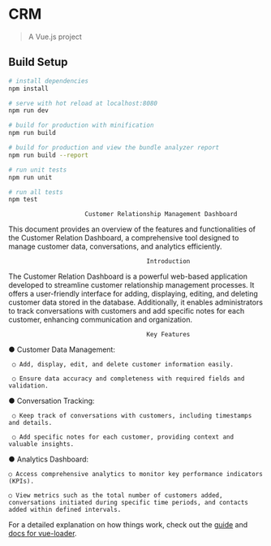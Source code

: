 # CRM

> A Vue.js project

## Build Setup

``` bash
# install dependencies
npm install

# serve with hot reload at localhost:8080
npm run dev

# build for production with minification
npm run build

# build for production and view the bundle analyzer report
npm run build --report

# run unit tests
npm run unit

# run all tests
npm test
```
                         Customer Relationship Management Dashboard


This document provides an overview of the features and functionalities of the Customer
Relation Dashboard, a comprehensive tool designed to manage customer data, conversations,
and analytics efficiently.


                                          Introduction
The Customer Relation Dashboard is a powerful web-based application developed to streamline
customer relationship management processes. It offers a user-friendly interface for adding,
displaying, editing, and deleting customer data stored in the database. Additionally, it enables
administrators to track conversations with customers and add specific notes for each customer,
enhancing communication and organization.


                                          Key Features
 ● Customer Data Management:
 
     ○ Add, display, edit, and delete customer information easily.

     ○ Ensure data accuracy and completeness with required fields and validation.


 ● Conversation Tracking:
 
     ○ Keep track of conversations with customers, including timestamps and details.

     ○ Add specific notes for each customer, providing context and valuable insights.


● Analytics Dashboard:

    ○ Access comprehensive analytics to monitor key performance indicators (KPIs).

    ○ View metrics such as the total number of customers added, conversations initiated during specific time periods, and contacts added within defined intervals.


For a detailed explanation on how things work, check out the [guide](http://vuejs-templates.github.io/webpack/) and [docs for vue-loader](http://vuejs.github.io/vue-loader).

